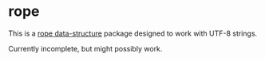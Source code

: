 # rope

This is a [rope data-structure](https://en.wikipedia.org/wiki/Rope_%28data_structure%29) package designed to work with UTF-8 strings.  

Currently incomplete, but might possibly work.

